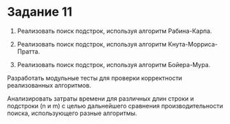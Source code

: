 # Задание 11

1.	Реализовать поиск подстрок, используя алгоритм Рабина-Карпа.

2.	Реализовать поиск подстрок, используя алгоритм Кнута-Морриса-Пратта.

3.	Реализовать поиск подстрок, используя алгоритм Бойера-Мура.

Разработать модульные тесты для проверки корректности реализованных алгоритмов.

Анализировать затраты времени для различных длин строки и подстроки (n и m) с целью дальнейшего сравнения производительности поиска, использующего разные алгоритмы.
